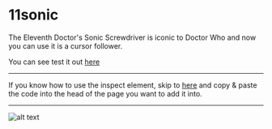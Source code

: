 # 11sonic
The Eleventh Doctor's Sonic Screwdriver is iconic to Doctor Who and now you can use it is a cursor follower.

You can see test it out [here](https://mycra.github.io/11sonic/)

---

If you know how to use the inspect element, skip to [here](#copy-the-code) and copy & paste the code into the head of the page you want to add it into.

---

![alt text](http://u.cubeupload.com/Mycra/oLSGxB.gif "Find a Website")
